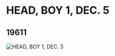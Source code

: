 # HEAD, BOY 1, DEC. 5
## 19611
![HEAD, BOY 1, DEC. 5](https://lc-www-live-s.legocdn.com/media/bricks/5/2/6100638.jpg)